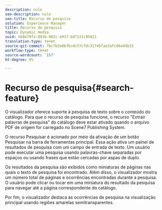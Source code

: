 ```yaml
---
description: nulo
seo-description: nulo
seo-title: Recurso de pesquisa
solution: Experience Manager
title: Recurso de pesquisa
topic: Dynamic media
uuid: eb8e79fa-893b-402c-a937-6d7121c95821
translation-type: tm+mt
source-git-commit: 7bc7b3a86fbcdc57cfdc31745fae3afc06e44b15
workflow-type: tm+mt
source-wordcount: '157'
ht-degree: 0%

---
```



# Recurso de pesquisa{#search-feature}

O visualizador oferece suporte à pesquisa de texto sobre o conteúdo do catálogo. Para que o recurso de pesquisa funcione, o recurso &quot;Extrair palavras de pesquisa&quot; do catálogo deve estar ativado quando o arquivo PDF de origem for carregado no Scene7 Publishing System.

O recurso Pesquisar é acionado por meio da ativação de um botão Pesquisar na barra de ferramentas principal. Essa ação ativa um painel de resultados de pesquisa com um campo de entrada de texto. Um usuário pode executar uma pesquisa usando palavras-chave separadas por espaços ou usando frases que estão cercadas por aspas de duplo.

Os resultados da pesquisa são exibidos como miniaturas de páginas nas quais o texto de pesquisa foi encontrado. Além disso, o visualizador mostra um número total de páginas e ocorrências encontradas durante a pesquisa. O usuário pode clicar ou tocar em uma miniatura do resultado da pesquisa para navegar até a página correspondente do catálogo.

Por fim, o visualizador destaca as ocorrências de pesquisa na visualização principal usando regiões amarelas semitransparentes.
